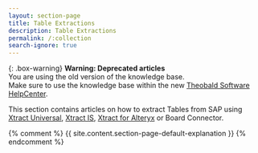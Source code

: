 ```yaml
---
layout: section-page
title: Table Extractions
description: Table Extractions
permalink: /:collection
search-ignore: true
---
```


{: .box-warning}
**Warning: Deprecated articles** <br>
You are using the old version of the knowledge base.<br>
Make sure to use the knowledge base within the new [Theobald Software HelpCenter](https://helpcenter.theobald-software.com/).

This section contains articles on how to extract Tables from SAP using [Xtract Universal](../xtract-universal), [Xtract IS](../xtract-is), [Xtract for Alteryx](../xtract-for-alteryx) or Board Connector.<br>

{% comment %} {{ site.content.section-page-default-explanation }} {% endcomment %}
